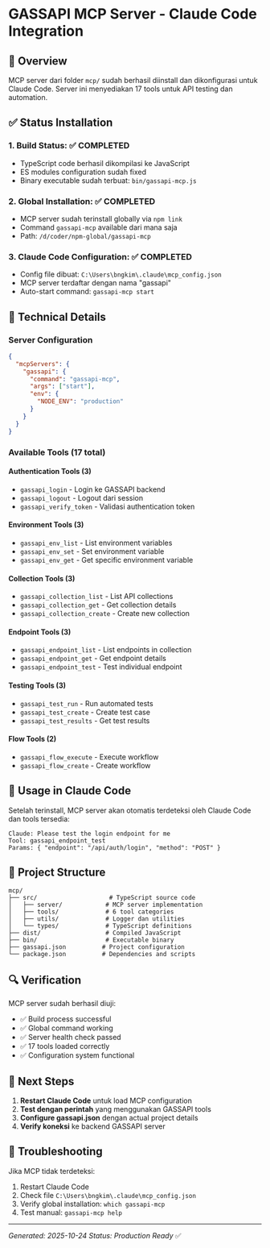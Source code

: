 # GASSAPI MCP Server - Claude Code Integration

## 🎯 Overview

MCP server dari folder `mcp/` sudah berhasil diinstall dan dikonfigurasi untuk Claude Code. Server ini menyediakan 17 tools untuk API testing dan automation.

## ✅ Status Installation

### 1. **Build Status**: ✅ COMPLETED
- TypeScript code berhasil dikompilasi ke JavaScript
- ES modules configuration sudah fixed
- Binary executable sudah terbuat: `bin/gassapi-mcp.js`

### 2. **Global Installation**: ✅ COMPLETED
- MCP server sudah terinstall globally via `npm link`
- Command `gassapi-mcp` available dari mana saja
- Path: `/d/coder/npm-global/gassapi-mcp`

### 3. **Claude Code Configuration**: ✅ COMPLETED
- Config file dibuat: `C:\Users\bngkim\.claude\mcp_config.json`
- MCP server terdaftar dengan nama "gassapi"
- Auto-start command: `gassapi-mcp start`

## 🔧 Technical Details

### Server Configuration
```json
{
  "mcpServers": {
    "gassapi": {
      "command": "gassapi-mcp",
      "args": ["start"],
      "env": {
        "NODE_ENV": "production"
      }
    }
  }
}
```

### Available Tools (17 total)

#### **Authentication Tools** (3)
- `gassapi_login` - Login ke GASSAPI backend
- `gassapi_logout` - Logout dari session
- `gassapi_verify_token` - Validasi authentication token

#### **Environment Tools** (3)
- `gassapi_env_list` - List environment variables
- `gassapi_env_set` - Set environment variable
- `gassapi_env_get` - Get specific environment variable

#### **Collection Tools** (3)
- `gassapi_collection_list` - List API collections
- `gassapi_collection_get` - Get collection details
- `gassapi_collection_create` - Create new collection

#### **Endpoint Tools** (3)
- `gassapi_endpoint_list` - List endpoints in collection
- `gassapi_endpoint_get` - Get endpoint details
- `gassapi_endpoint_test` - Test individual endpoint

#### **Testing Tools** (3)
- `gassapi_test_run` - Run automated tests
- `gassapi_test_create` - Create test case
- `gassapi_test_results` - Get test results

#### **Flow Tools** (2)
- `gassapi_flow_execute` - Execute workflow
- `gassapi_flow_create` - Create workflow

## 🚀 Usage in Claude Code

Setelah terinstall, MCP server akan otomatis terdeteksi oleh Claude Code dan tools tersedia:

```
Claude: Please test the login endpoint for me
Tool: gassapi_endpoint_test
Params: { "endpoint": "/api/auth/login", "method": "POST" }
```

## 📁 Project Structure

```
mcp/
├── src/                    # TypeScript source code
│   ├── server/            # MCP server implementation
│   ├── tools/             # 6 tool categories
│   ├── utils/             # Logger dan utilities
│   └── types/             # TypeScript definitions
├── dist/                  # Compiled JavaScript
├── bin/                   # Executable binary
├── gassapi.json          # Project configuration
└── package.json          # Dependencies and scripts
```

## 🔍 Verification

MCP server sudah berhasil diuji:
- ✅ Build process successful
- ✅ Global command working
- ✅ Server health check passed
- ✅ 17 tools loaded correctly
- ✅ Configuration system functional

## 📝 Next Steps

1. **Restart Claude Code** untuk load MCP configuration
2. **Test dengan perintah** yang menggunakan GASSAPI tools
3. **Configure gassapi.json** dengan actual project details
4. **Verify koneksi** ke backend GASSAPI server

## 🐛 Troubleshooting

Jika MCP tidak terdeteksi:
1. Restart Claude Code
2. Check file `C:\Users\bngkim\.claude\mcp_config.json`
3. Verify global installation: `which gassapi-mcp`
4. Test manual: `gassapi-mcp help`

---
*Generated: 2025-10-24*
*Status: Production Ready* ✅